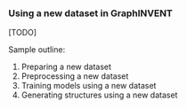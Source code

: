 ### Using a new dataset in GraphINVENT

[TODO]

Sample outline:
1) Preparing a new dataset
2) Preprocessing a new dataset
3) Training models using a new dataset
4) Generating structures using a new dataset